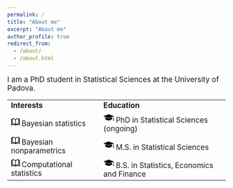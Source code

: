 ```yaml
---
permalink: /
title: "About me"
excerpt: "About me"
author_profile: true
redirect_from: 
  - /about/
  - /about.html
---
```

<font style="font-size:17px">
I am a PhD student in Statistical Sciences at the University of Padova. 



<table border="0">
 <tr>
    <td><b style="font-size:17px">Interests</b></td>
    <td><b style="font-size:17px">Education</b></td>
 </tr>
   <tr>
 <td><img src="../images/index.png" width="20">  Bayesian statistics </td>
 <td> <img src="../images/49944.png" width="24">  PhD in Statistical Sciences (ongoing)</td>
 </tr>
 <tr>
    <td><img src="../images/index.png" width="20">  Bayesian nonparametrics</td>
    <td><img src="../images/49944.png" width="24">  M.S. in Statistical Sciences</td>
 </tr>
 <tr>
    <td><img src="../images/index.png" width="20">  Computational statistics </td>
    <td><img src="../images/49944.png" width="24">  B.S. in Statistics, Economics and Finance</td>
 </tr>
</table>
</font>
